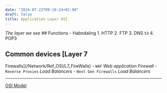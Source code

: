 ```yaml
---
date: "2024-07-22T09:10:24+02:00"
draft: false
title: Application Layer OSI
---
```


*The layer we see* ## Functions - Habndaling 1. HTTP 2. FTP 3. DNS `53`
4. POP3

## Common devices [Layer 7
Firewalls](/Network/Ref_OSI/L7_FireWalls) - `WAF` *Web
application Firewall* - `Reverse Proxies` *Load Balancers* -
`Next Gen Firewalls` *Load Balancers*

------------------------------------------------------------------------

[OSI Model](/MAIN_Network+/OSI_Model)
